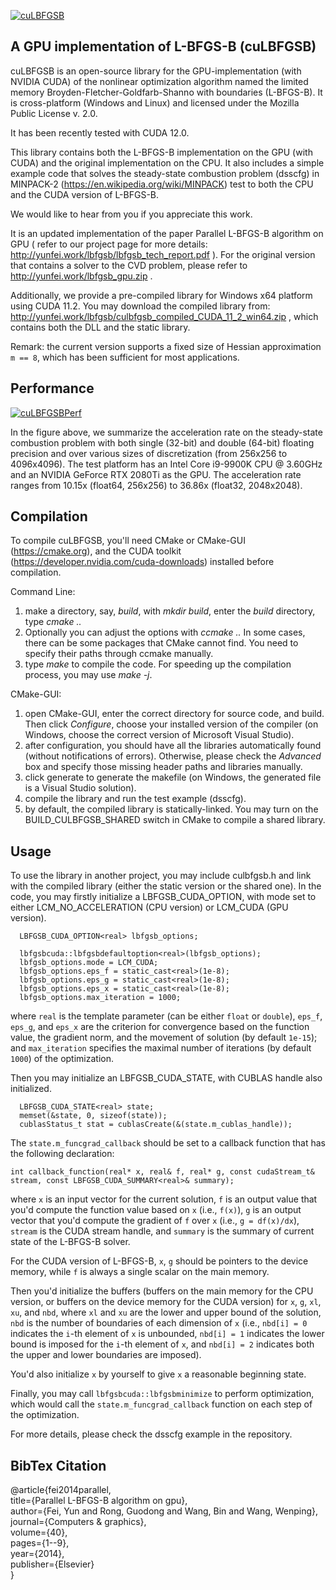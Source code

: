 [![cuLBFGSB](http://www.cs.columbia.edu/cg/raymond/lbfgs.jpg)](http://www.cs.columbia.edu/cg/raymond/lbfgsb/lbfgsb_tech_report.pdf)

**A GPU implementation of L-BFGS-B (cuLBFGSB)**
-----------------
cuLBFGSB is an open-source library for the GPU-implementation (with NVIDIA CUDA) of the nonlinear optimization algorithm named the limited memory Broyden-Fletcher-Goldfarb-Shanno with boundaries (L-BFGS-B). It is cross-platform (Windows and Linux) and licensed under the Mozilla Public License v. 2.0. 

It has been recently tested with CUDA 12.0.

This library contains both the L-BFGS-B implementation on the GPU (with CUDA) and the original implementation on the CPU. It also includes a simple example code that solves the steady-state combustion problem (dsscfg) in MINPACK-2 (https://en.wikipedia.org/wiki/MINPACK) test to both the CPU and the CUDA version of L-BFGS-B.

We would like to hear from you if you appreciate this work.

It is an updated implementation of the paper Parallel L-BFGS-B algorithm on GPU ( refer to our project page for more details: http://yunfei.work/lbfgsb/lbfgsb_tech_report.pdf ). For the original version that contains a solver to the CVD problem, please refer to http://yunfei.work/lbfgsb_gpu.zip .

Additionally, we provide a pre-compiled library for Windows x64 platform using CUDA 11.2. You may download the compiled library from: http://yunfei.work/lbfgsb/culbfgsb_compiled_CUDA_11_2_win64.zip , which contains both the DLL and the static library.

Remark: the current version supports a fixed size of Hessian approximation `m == 8`, which has been sufficient for most applications.

**Performance**
-----------------
[![cuLBFGSBPerf](http://www.cs.columbia.edu/cg/raymond/lbfgsb_accel_rate.jpg)](http://www.cs.columbia.edu/cg/raymond/lbfgsb_accel_rate.jpg)

In the figure above, we summarize the acceleration rate on the steady-state combustion problem with both single (32-bit) and double (64-bit) floating precision and over various sizes of discretization (from 256x256 to 4096x4096). The test platform has an Intel Core i9-9900K CPU @ 3.60GHz and an NVIDIA GeForce RTX 2080Ti as the GPU. The acceleration rate ranges from 10.15x (float64, 256x256) to 36.86x (float32, 2048x2048).

**Compilation**
-----------------
To compile cuLBFGSB, you'll need CMake or CMake-GUI (https://cmake.org), and the CUDA toolkit (https://developer.nvidia.com/cuda-downloads) installed before compilation.

Command Line:
1. make a directory, say, *build*, with *mkdir build*, enter the *build* directory, type *cmake ..*
2. Optionally you can adjust the options with *ccmake ..* In some cases, there can be some packages that CMake cannot find. You need to specify their paths through ccmake manually.
3. type *make* to compile the code. For speeding up the compilation process, you may use *make -j*.

CMake-GUI:
1. open CMake-GUI, enter the correct directory for source code, and build. Then click *Configure*, choose your installed version of the compiler (on Windows, choose the correct version of Microsoft Visual Studio).
2. after configuration, you should have all the libraries automatically found (without notifications of errors). Otherwise, please check the *Advanced* box and specify those missing header paths and libraries manually.
3. click generate to generate the makefile (on Windows, the generated file is a Visual Studio solution).
4. compile the library and run the test example (dsscfg).
5. by default, the compiled library is statically-linked. You may turn on the BUILD_CULBFGSB_SHARED switch in CMake to compile a shared library.

**Usage**
-----------------
To use the library in another project, you may include culbfgsb.h and link with the compiled library (either the static version or the shared one). In the code, you may firstly initialize a LBFGSB_CUDA_OPTION, with mode set to either LCM_NO_ACCELERATION (CPU version) or LCM_CUDA (GPU version). 
```
  LBFGSB_CUDA_OPTION<real> lbfgsb_options;

  lbfgsbcuda::lbfgsbdefaultoption<real>(lbfgsb_options);
  lbfgsb_options.mode = LCM_CUDA;
  lbfgsb_options.eps_f = static_cast<real>(1e-8);
  lbfgsb_options.eps_g = static_cast<real>(1e-8);
  lbfgsb_options.eps_x = static_cast<real>(1e-8);
  lbfgsb_options.max_iteration = 1000;
```
where `real` is the template parameter (can be either `float` or `double`), `eps_f`, `eps_g`, and `eps_x` are the criterion for convergence based on the function value, the gradient norm, and the movement of solution (by default `1e-15`); and `max_iteration` specifies the maximal number of iterations (by default `1000`) of the optimization.

Then you may initialize an LBFGSB_CUDA_STATE, with CUBLAS handle also initialized.
```
  LBFGSB_CUDA_STATE<real> state;
  memset(&state, 0, sizeof(state));
  cublasStatus_t stat = cublasCreate(&(state.m_cublas_handle));
```

The `state.m_funcgrad_callback` should be set to a callback function that has the following declaration:

```
int callback_function(real* x, real& f, real* g, const cudaStream_t& stream, const LBFGSB_CUDA_SUMMARY<real>& summary);
```
where `x` is an input vector for the current solution, `f` is an output value that you'd compute the function value based on `x` (i.e., `f(x)`), `g` is an output vector that you'd compute the gradient of `f` over `x` (i.e., `g = df(x)/dx`), `stream` is the CUDA stream handle, and `summary` is the summary of current state of the L-BFGS-B solver. 

For the CUDA version of L-BFGS-B, `x`, `g` should be pointers to the device memory, while `f` is always a single scalar on the main memory.

Then you'd initialize the buffers (buffers on the main memory for the CPU version, or buffers on the device memory for the CUDA version) for `x`, `g`, `xl`, `xu`, and `nbd`, where `xl` and `xu` are the lower and upper bound of the solution, `nbd` is the number of boundaries of each dimension of `x` (i.e., `nbd[i] = 0` indicates the `i`-th element of `x` is unbounded, `nbd[i] = 1` indicates the lower bound is imposed for the `i`-th element of `x`, and `nbd[i] = 2` indicates both the upper and lower boundaries are imposed).

You'd also initialize `x` by yourself to give `x` a reasonable beginning state.

Finally, you may call `lbfgsbcuda::lbfgsbminimize` to perform optimization, which would call the `state.m_funcgrad_callback` function on each step of the optimization.

For more details, please check the dsscfg example in the repository.

**BibTex Citation**
----------------------
@article{fei2014parallel,  
  title={Parallel L-BFGS-B algorithm on gpu},  
  author={Fei, Yun and Rong, Guodong and Wang, Bin and Wang, Wenping},  
  journal={Computers \& graphics},  
  volume={40},  
  pages={1--9},  
  year={2014},  
  publisher={Elsevier}  
}  
